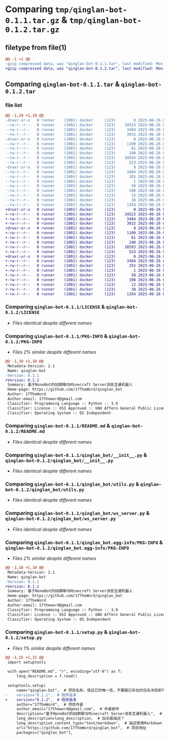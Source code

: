 # Comparing `tmp/qinglan-bot-0.1.1.tar.gz` & `tmp/qinglan-bot-0.1.2.tar.gz`

## filetype from file(1)

```diff
@@ -1 +1 @@
-gzip compressed data, was "qinglan-bot-0.1.1.tar", last modified: Mon Jun 26 04:02:30 2023, max compression
+gzip compressed data, was "qinglan-bot-0.1.2.tar", last modified: Mon Jun 26 04:03:05 2023, max compression
```

## Comparing `qinglan-bot-0.1.1.tar` & `qinglan-bot-0.1.2.tar`

### file list

```diff
@@ -1,19 +1,19 @@
-drwxr-xr-x   0 runner    (1001) docker     (123)        0 2023-06-26 04:02:30.499602 qinglan-bot-0.1.1/
--rw-r--r--   0 runner    (1001) docker     (123)    34523 2023-06-26 04:02:23.000000 qinglan-bot-0.1.1/LICENSE
--rw-r--r--   0 runner    (1001) docker     (123)     3484 2023-06-26 04:02:30.499602 qinglan-bot-0.1.1/PKG-INFO
--rw-r--r--   0 runner    (1001) docker     (123)     3015 2023-06-26 04:02:23.000000 qinglan-bot-0.1.1/README.md
-drwxr-xr-x   0 runner    (1001) docker     (123)        0 2023-06-26 04:02:30.499602 qinglan-bot-0.1.1/qinglan_bot/
--rw-r--r--   0 runner    (1001) docker     (123)     1109 2023-06-26 04:02:23.000000 qinglan-bot-0.1.1/qinglan_bot/__init__.py
--rw-r--r--   0 runner    (1001) docker     (123)       61 2023-06-26 04:02:23.000000 qinglan-bot-0.1.1/qinglan_bot/cli_start.py
--rw-r--r--   0 runner    (1001) docker     (123)      240 2023-06-26 04:02:23.000000 qinglan-bot-0.1.1/qinglan_bot/config.py
--rw-r--r--   0 runner    (1001) docker     (123)    10593 2023-06-26 04:02:23.000000 qinglan-bot-0.1.1/qinglan_bot/utils.py
--rw-r--r--   0 runner    (1001) docker     (123)      523 2023-06-26 04:02:23.000000 qinglan-bot-0.1.1/qinglan_bot/ws_server.py
-drwxr-xr-x   0 runner    (1001) docker     (123)        0 2023-06-26 04:02:30.499602 qinglan-bot-0.1.1/qinglan_bot.egg-info/
--rw-r--r--   0 runner    (1001) docker     (123)     3484 2023-06-26 04:02:30.000000 qinglan-bot-0.1.1/qinglan_bot.egg-info/PKG-INFO
--rw-r--r--   0 runner    (1001) docker     (123)      355 2023-06-26 04:02:30.000000 qinglan-bot-0.1.1/qinglan_bot.egg-info/SOURCES.txt
--rw-r--r--   0 runner    (1001) docker     (123)        1 2023-06-26 04:02:30.000000 qinglan-bot-0.1.1/qinglan_bot.egg-info/dependency_links.txt
--rw-r--r--   0 runner    (1001) docker     (123)       50 2023-06-26 04:02:30.000000 qinglan-bot-0.1.1/qinglan_bot.egg-info/entry_points.txt
--rw-r--r--   0 runner    (1001) docker     (123)      198 2023-06-26 04:02:30.000000 qinglan-bot-0.1.1/qinglan_bot.egg-info/requires.txt
--rw-r--r--   0 runner    (1001) docker     (123)       12 2023-06-26 04:02:30.000000 qinglan-bot-0.1.1/qinglan_bot.egg-info/top_level.txt
--rw-r--r--   0 runner    (1001) docker     (123)       38 2023-06-26 04:02:30.499602 qinglan-bot-0.1.1/setup.cfg
--rw-r--r--   0 runner    (1001) docker     (123)     1354 2023-06-26 04:02:23.000000 qinglan-bot-0.1.1/setup.py
+drwxr-xr-x   0 runner    (1001) docker     (123)        0 2023-06-26 04:03:05.593927 qinglan-bot-0.1.2/
+-rw-r--r--   0 runner    (1001) docker     (123)    34523 2023-06-26 04:02:59.000000 qinglan-bot-0.1.2/LICENSE
+-rw-r--r--   0 runner    (1001) docker     (123)     3484 2023-06-26 04:03:05.593927 qinglan-bot-0.1.2/PKG-INFO
+-rw-r--r--   0 runner    (1001) docker     (123)     3015 2023-06-26 04:02:59.000000 qinglan-bot-0.1.2/README.md
+drwxr-xr-x   0 runner    (1001) docker     (123)        0 2023-06-26 04:03:05.593927 qinglan-bot-0.1.2/qinglan_bot/
+-rw-r--r--   0 runner    (1001) docker     (123)     1109 2023-06-26 04:02:59.000000 qinglan-bot-0.1.2/qinglan_bot/__init__.py
+-rw-r--r--   0 runner    (1001) docker     (123)       61 2023-06-26 04:02:59.000000 qinglan-bot-0.1.2/qinglan_bot/cli_start.py
+-rw-r--r--   0 runner    (1001) docker     (123)      240 2023-06-26 04:02:59.000000 qinglan-bot-0.1.2/qinglan_bot/config.py
+-rw-r--r--   0 runner    (1001) docker     (123)    10593 2023-06-26 04:02:59.000000 qinglan-bot-0.1.2/qinglan_bot/utils.py
+-rw-r--r--   0 runner    (1001) docker     (123)      523 2023-06-26 04:02:59.000000 qinglan-bot-0.1.2/qinglan_bot/ws_server.py
+drwxr-xr-x   0 runner    (1001) docker     (123)        0 2023-06-26 04:03:05.593927 qinglan-bot-0.1.2/qinglan_bot.egg-info/
+-rw-r--r--   0 runner    (1001) docker     (123)     3484 2023-06-26 04:03:05.000000 qinglan-bot-0.1.2/qinglan_bot.egg-info/PKG-INFO
+-rw-r--r--   0 runner    (1001) docker     (123)      355 2023-06-26 04:03:05.000000 qinglan-bot-0.1.2/qinglan_bot.egg-info/SOURCES.txt
+-rw-r--r--   0 runner    (1001) docker     (123)        1 2023-06-26 04:03:05.000000 qinglan-bot-0.1.2/qinglan_bot.egg-info/dependency_links.txt
+-rw-r--r--   0 runner    (1001) docker     (123)       50 2023-06-26 04:03:05.000000 qinglan-bot-0.1.2/qinglan_bot.egg-info/entry_points.txt
+-rw-r--r--   0 runner    (1001) docker     (123)      198 2023-06-26 04:03:05.000000 qinglan-bot-0.1.2/qinglan_bot.egg-info/requires.txt
+-rw-r--r--   0 runner    (1001) docker     (123)       12 2023-06-26 04:03:05.000000 qinglan-bot-0.1.2/qinglan_bot.egg-info/top_level.txt
+-rw-r--r--   0 runner    (1001) docker     (123)       38 2023-06-26 04:03:05.593927 qinglan-bot-0.1.2/setup.cfg
+-rw-r--r--   0 runner    (1001) docker     (123)     1354 2023-06-26 04:02:59.000000 qinglan-bot-0.1.2/setup.py
```

### Comparing `qinglan-bot-0.1.1/LICENSE` & `qinglan-bot-0.1.2/LICENSE`

 * *Files identical despite different names*

### Comparing `qinglan-bot-0.1.1/PKG-INFO` & `qinglan-bot-0.1.2/PKG-INFO`

 * *Files 2% similar despite different names*

```diff
@@ -1,10 +1,10 @@
 Metadata-Version: 2.1
 Name: qinglan-bot
-Version: 0.1.1
+Version: 0.1.2
 Summary: 基于NoneBot的QQ群聊与Minecraft Server消息互通机器人
 Home-page: https://github.com/17TheWord/qinglan_bot
 Author: 17TheWord
 Author-email: 17theword@gmail.com
 Classifier: Programming Language :: Python :: 3.9
 Classifier: License :: OSI Approved :: GNU Affero General Public License v3
 Classifier: Operating System :: OS Independent
```

### Comparing `qinglan-bot-0.1.1/README.md` & `qinglan-bot-0.1.2/README.md`

 * *Files identical despite different names*

### Comparing `qinglan-bot-0.1.1/qinglan_bot/__init__.py` & `qinglan-bot-0.1.2/qinglan_bot/__init__.py`

 * *Files identical despite different names*

### Comparing `qinglan-bot-0.1.1/qinglan_bot/utils.py` & `qinglan-bot-0.1.2/qinglan_bot/utils.py`

 * *Files identical despite different names*

### Comparing `qinglan-bot-0.1.1/qinglan_bot/ws_server.py` & `qinglan-bot-0.1.2/qinglan_bot/ws_server.py`

 * *Files identical despite different names*

### Comparing `qinglan-bot-0.1.1/qinglan_bot.egg-info/PKG-INFO` & `qinglan-bot-0.1.2/qinglan_bot.egg-info/PKG-INFO`

 * *Files 2% similar despite different names*

```diff
@@ -1,10 +1,10 @@
 Metadata-Version: 2.1
 Name: qinglan-bot
-Version: 0.1.1
+Version: 0.1.2
 Summary: 基于NoneBot的QQ群聊与Minecraft Server消息互通机器人
 Home-page: https://github.com/17TheWord/qinglan_bot
 Author: 17TheWord
 Author-email: 17theword@gmail.com
 Classifier: Programming Language :: Python :: 3.9
 Classifier: License :: OSI Approved :: GNU Affero General Public License v3
 Classifier: Operating System :: OS Independent
```

### Comparing `qinglan-bot-0.1.1/setup.py` & `qinglan-bot-0.1.2/setup.py`

 * *Files 1% similar despite different names*

```diff
@@ -1,15 +1,15 @@
 import setuptools
 
 with open("README.md", "r", encoding="utf-8") as f:
     long_description = f.read()
 
 setuptools.setup(
     name="qinglan-bot",  # 项目名称，保证它的唯一性，不要跟已存在的包名冲突即可
-    version="0.1.1",  # 程序版本
+    version="0.1.2",  # 程序版本
     author="17TheWord",  # 项目作者
     author_email="17theword@gmail.com",  # 作者邮件
     description="基于NoneBot的QQ群聊与Minecraft Server消息互通机器人",  # 项目的一句话描述
     long_description=long_description,  # 加长版描述？
     long_description_content_type="text/markdown",  # 描述使用Markdown
     url="https://github.com/17TheWord/qinglan_bot",  # 项目地址
     packages=["qinglan_bot"],
```

